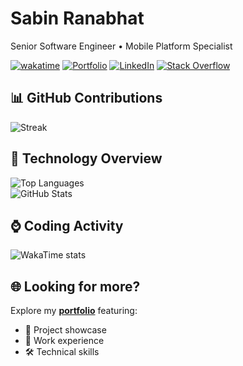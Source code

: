 # Sabin Ranabhat
Senior Software Engineer • Mobile Platform Specialist

[![wakatime](https://wakatime.com/badge/user/f0f00d81-b991-4f9f-a9cb-5677ca689281.svg)](https://wakatime.com/@f0f00d81-b991-4f9f-a9cb-5677ca689281)
[![Portfolio](https://img.shields.io/badge/Portfolio-Visit_My_Website-4CAF50)](https://sawin.com.np)
[![LinkedIn](https://img.shields.io/badge/LinkedIn-Connect-0077B5)](https://www.linkedin.com/in/sawin0/)
[![Stack Overflow](https://img.shields.io/badge/Stack_Overflow-Follow-FE7A16)](https://stackoverflow.com/users/5391008/sawin0)

## 📊 GitHub Contributions
![Streak](https://github-readme-streak-stats.herokuapp.com/?user=sawin0&theme=dracula&hide_border=true)

## 📱 Technology Overview
![Top Languages](https://github-readme-stats.vercel.app/api/top-langs/?username=sawin0&layout=compact&theme=dracula)
</br>
![GitHub Stats](https://github-readme-stats.vercel.app/api?username=sawin0&show_icons=true&theme=dracula)

## ⌚ Coding Activity
![WakaTime stats](https://github-readme-stats.vercel.app/api/wakatime?username=@f0f00d81-b991-4f9f-a9cb-5677ca689281&theme=dracula&hide_border=true)


## 🌐 Looking for more?
Explore my **[portfolio](https://sawin.com.np)** featuring:
- 📱 Project showcase
- 💼 Work experience
- 🛠️ Technical skills
